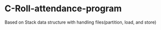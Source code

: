 # C-Roll-attendance-program
Based on Stack data structure with handling files(partition, load, and store)
